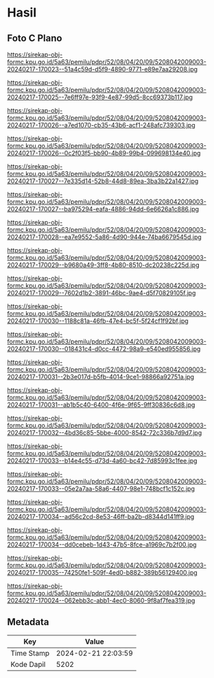 # Hasil

## Foto C Plano

https://sirekap-obj-formc.kpu.go.id/5a63/pemilu/pdpr/52/08/04/20/09/5208042009003-20240217-170023--51a4c59d-d5f9-4890-9771-e89e7aa29208.jpg

https://sirekap-obj-formc.kpu.go.id/5a63/pemilu/pdpr/52/08/04/20/09/5208042009003-20240217-170025--7e6ff97e-93f9-4e87-99d5-8cc69373b117.jpg

https://sirekap-obj-formc.kpu.go.id/5a63/pemilu/pdpr/52/08/04/20/09/5208042009003-20240217-170026--a7ed1070-cb35-43b6-acf1-248afc739303.jpg

https://sirekap-obj-formc.kpu.go.id/5a63/pemilu/pdpr/52/08/04/20/09/5208042009003-20240217-170026--0c2f03f5-bb90-4b89-99b4-099698134e40.jpg

https://sirekap-obj-formc.kpu.go.id/5a63/pemilu/pdpr/52/08/04/20/09/5208042009003-20240217-170027--7e335d14-52b8-44d8-89ea-3ba3b22a1427.jpg

https://sirekap-obj-formc.kpu.go.id/5a63/pemilu/pdpr/52/08/04/20/09/5208042009003-20240217-170027--ba975294-eafa-4886-94dd-6e6626a1c886.jpg

https://sirekap-obj-formc.kpu.go.id/5a63/pemilu/pdpr/52/08/04/20/09/5208042009003-20240217-170028--ea7e9552-5a86-4d90-944e-74ba6679545d.jpg

https://sirekap-obj-formc.kpu.go.id/5a63/pemilu/pdpr/52/08/04/20/09/5208042009003-20240217-170029--b9680a49-3ff8-4b80-8510-dc20238c225d.jpg

https://sirekap-obj-formc.kpu.go.id/5a63/pemilu/pdpr/52/08/04/20/09/5208042009003-20240217-170029--7602d1b2-3891-46bc-9ae4-d5f70829105f.jpg

https://sirekap-obj-formc.kpu.go.id/5a63/pemilu/pdpr/52/08/04/20/09/5208042009003-20240217-170030--1188c81a-46fb-47e4-bc5f-5f24cf1f92bf.jpg

https://sirekap-obj-formc.kpu.go.id/5a63/pemilu/pdpr/52/08/04/20/09/5208042009003-20240217-170030--018431c4-d0cc-4472-98a9-e540ed955856.jpg

https://sirekap-obj-formc.kpu.go.id/5a63/pemilu/pdpr/52/08/04/20/09/5208042009003-20240217-170031--2b3e017d-b5fb-4014-9ce1-98866a92751a.jpg

https://sirekap-obj-formc.kpu.go.id/5a63/pemilu/pdpr/52/08/04/20/09/5208042009003-20240217-170031--ab1b5c40-6400-4f6e-9f65-9ff30836c6d8.jpg

https://sirekap-obj-formc.kpu.go.id/5a63/pemilu/pdpr/52/08/04/20/09/5208042009003-20240217-170032--4bd36c85-5bbe-4000-8542-72c336b7d9d7.jpg

https://sirekap-obj-formc.kpu.go.id/5a63/pemilu/pdpr/52/08/04/20/09/5208042009003-20240217-170033--b14e4c55-d73d-4a60-bc42-7d85993c1fee.jpg

https://sirekap-obj-formc.kpu.go.id/5a63/pemilu/pdpr/52/08/04/20/09/5208042009003-20240217-170033--05e2a7aa-58a6-4407-98e1-748bcf1c152c.jpg

https://sirekap-obj-formc.kpu.go.id/5a63/pemilu/pdpr/52/08/04/20/09/5208042009003-20240217-170034--ad56c2cd-8e53-46ff-ba2b-d8344d141ff9.jpg

https://sirekap-obj-formc.kpu.go.id/5a63/pemilu/pdpr/52/08/04/20/09/5208042009003-20240217-170034--dd0cebeb-1d43-47b5-8fce-a1969c7b2f00.jpg

https://sirekap-obj-formc.kpu.go.id/5a63/pemilu/pdpr/52/08/04/20/09/5208042009003-20240217-170035--74250fe1-509f-4ed0-b882-389b56129400.jpg

https://sirekap-obj-formc.kpu.go.id/5a63/pemilu/pdpr/52/08/04/20/09/5208042009003-20240217-170024--062ebb3c-abb1-4ec0-8060-9f8af7fea319.jpg


## Metadata

| Key        | Value               |
| ---------- | ------------------- |
| Time Stamp | 2024-02-21 22:03:59 |
| Kode Dapil | 5202                |



